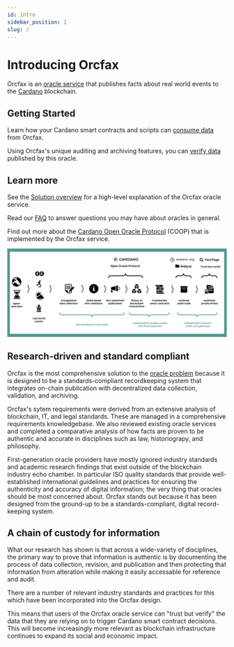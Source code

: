 ```yaml
---
id: intro
sidebar_position: 1
slug: /
---
```


# Introducing Orcfax

Orcfax is an [oracle service](faq#what-is-an-oracle) that publishes facts about real world events to the [Cardano](https://cardano.org/) blockchain.

## Getting Started

Learn how your Cardano smart contracts and scripts can [consume data](consume) from Orcfax.

Using Orcfax's unique auditing and archiving features, you can [verify data](verify) published by this oracle.

## Learn more

See the [Solution overview](overview) for a high-level explanation of the Orcfax oracle service.

Read our [FAQ](FAQ) to answer questions you may have about oracles in general.

Find out more about the [Cardano Open Oracle Protocol](coop) (COOP) that is implemented by the Orcfax service.


![Orcfax concept diagram](/img/orcfax-concept-diagram-march-2023.png)

## Research-driven and standard compliant
Orcfax is the most comprehensive solution to the [oracle problem](faq#what-is-the-oracle-problem) because it is designed to be a standards-compliant recordkeeping system that integrates on-chain publication with decentralized data collection, validation, and archiving. 

Orcfax's sytem requirements were derived from an extensive analysis of blockchain, IT, and legal standards. These are managed in a comprehensive requirements knowledgebase. We also reviewed existing oracle services and completed a comparative analysis of how facts are proven to be authentic and accurate in disciplines such as law, historiograpy, and philosophy. 

First-generation oracle providers have mostly ignored industry standards and academic research findings that exist outside of the blockchain industry echo chamber. In particular ISO quality standards that provide well-established international guidelines and practices for ensuring the authenticity and accuracy of digital information; the very thing that oracles should be most concerned about. Orcfax stands out because it has been designed from the ground-up to be a standards-compliant, digital record-keeping system.

## A chain of custody for information
What our research has shown is that across a wide-variety of disciplines, the primary way to prove that information is authentic is by documenting the process of data collection, revision, and publication and then protecting that information from alteration while making it easily accessable for reference and audit. 

There are a number of relevant industry standards and practices for this which have been incorporated into the Orcfax design.

This means that users of the Orcfax oracle service can "trust but verify" the data that they are relying on to trigger Cardano smart contract decisions. This will become increasingly more relevant as blockchain infrastructure continues to expand its social and economic impact.
